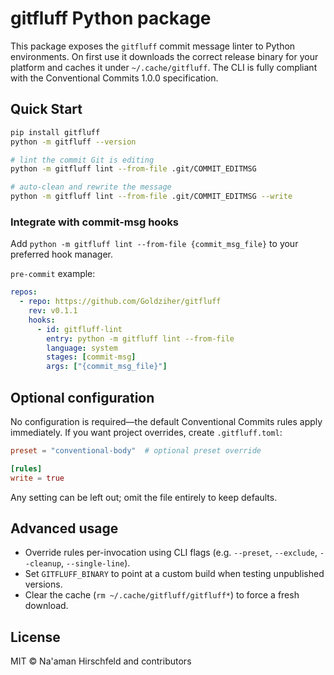 # gitfluff Python package

This package exposes the `gitfluff` commit message linter to Python environments. On first use it downloads the correct release binary for your platform and caches it under `~/.cache/gitfluff`. The CLI is fully compliant with the Conventional Commits 1.0.0 specification.

## Quick Start

```bash
pip install gitfluff
python -m gitfluff --version

# lint the commit Git is editing
python -m gitfluff lint --from-file .git/COMMIT_EDITMSG

# auto-clean and rewrite the message
python -m gitfluff lint --from-file .git/COMMIT_EDITMSG --write
```

### Integrate with commit-msg hooks

Add `python -m gitfluff lint --from-file {commit_msg_file}` to your preferred hook manager.

`pre-commit` example:

```yaml
repos:
  - repo: https://github.com/Goldziher/gitfluff
    rev: v0.1.1
    hooks:
      - id: gitfluff-lint
        entry: python -m gitfluff lint --from-file
        language: system
        stages: [commit-msg]
        args: ["{commit_msg_file}"]
```

## Optional configuration

No configuration is required—the default Conventional Commits rules apply immediately. If you want project overrides, create `.gitfluff.toml`:

```toml
preset = "conventional-body"  # optional preset override

[rules]
write = true
```

Any setting can be left out; omit the file entirely to keep defaults.

## Advanced usage

- Override rules per-invocation using CLI flags (e.g. `--preset`, `--exclude`, `--cleanup`, `--single-line`).
- Set `GITFLUFF_BINARY` to point at a custom build when testing unpublished versions.
- Clear the cache (`rm ~/.cache/gitfluff/gitfluff*`) to force a fresh download.

## License

MIT © Na'aman Hirschfeld and contributors
